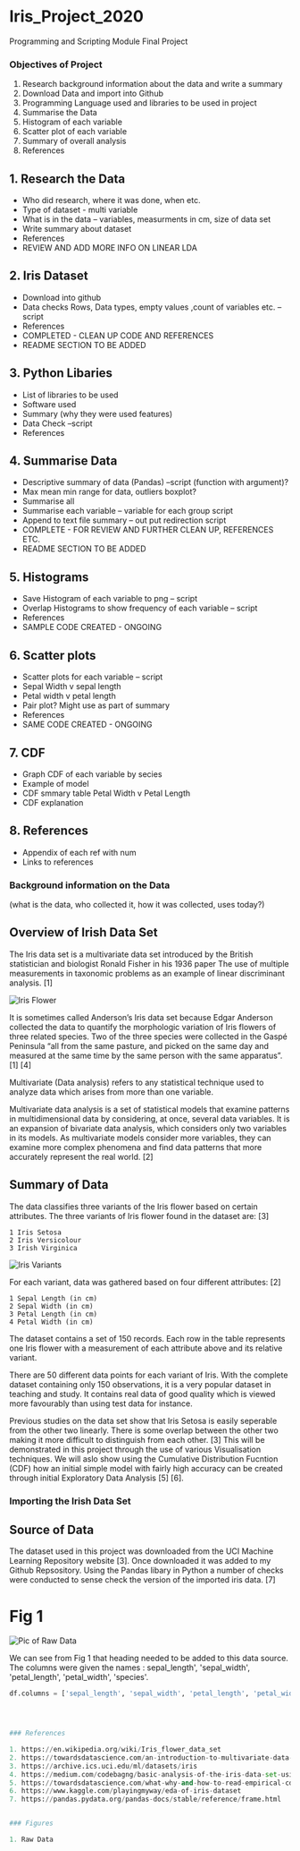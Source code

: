 # Iris_Project_2020
Programming and Scripting Module Final Project

### Objectives of Project
1.	Research background information about the data and write a summary
2.	Download Data and import into Github
3.	Programming Language used and libraries to be used in project
4.	Summarise the Data
5.	Histogram of each variable
6.	Scatter plot of each variable
7.	Summary of overall analysis
8.	References


## 1.	Research the Data
*	Who did research, where it was done, when etc. 
*   Type of dataset -  multi variable
*	What is in the data – variables, measurments in cm, size of data set
*	Write summary about dataset
*	References
*   REVIEW AND ADD MORE INFO ON LINEAR LDA

## 2.	Iris Dataset
*	Download into github
*	Data checks Rows, Data types, empty values ,count of variables etc. –script
*	References
*   COMPLETED - CLEAN UP CODE AND REFERENCES
*   README SECTION TO BE ADDED

## 3.	Python Libaries
*	List of libraries to be used
*	Software used 
*	Summary (why they were used features)
*	Data Check –script
*	References

## 4.	Summarise Data
*	Descriptive summary of data (Pandas) –script (function with argument)?
*	Max mean min range for data, outliers boxplot?
*	Summarise all 
*	Summarise each variable – variable for each group script
*	Append to text file summary – out put redirection script
*   COMPLETE - FOR REVIEW AND FURTHER CLEAN UP, REFERENCES ETC.
*   README SECTION TO BE ADDED

## 5.	Histograms
*	Save Histogram of each variable to png – script
*	Overlap Histograms to show frequency of each variable – script
*	References
*   SAMPLE CODE CREATED - ONGOING


## 6.	Scatter plots
*	Scatter plots for each variable – script
*	Sepal Width v sepal length
*	Petal width v petal length
*	Pair plot? Might use as part of summary
*	References
*   SAME CODE CREATED - ONGOING

## 7.   CDF
*   Graph CDF of each variable by secies
*   Example of model
*   CDF smmary table Petal Width v Petal Length
*   CDF explanation


## 8.	References
*	Appendix of each ref with num
*   Links to references

### Background information on the Data
(what is the data, who collected it, how it was collected, uses today?)

## Overview of Irish Data Set
The Iris data set  is a multivariate data set introduced by the British statistician and biologist Ronald Fisher in his 1936 paper The use of multiple measurements in taxonomic problems as an example of linear discriminant analysis. [1]

![Iris Flower](https://github.com/conor1982/Iris_Project_2020/blob/master/iris.png)

It is sometimes called Anderson’s Iris data set because Edgar Anderson collected the data to quantify the morphologic variation of Iris flowers of three related species. Two of the three species were collected in the Gaspé Peninsula “all from the same pasture, and picked on the same day and measured at the same time by the same person with the same apparatus”. [1] [4]

Multivariate (Data analysis) refers to any statistical technique used to analyze data which arises from more than one variable. 

Multivariate data analysis is a set of statistical models that examine patterns in multidimensional data by considering, at once, several data variables. It is an expansion of bivariate data analysis, which considers only two variables in its models. As multivariate models consider more variables, they can examine more complex phenomena and find data patterns that more accurately represent the real world. [2]

## Summary of Data
The data classifies three variants of the Iris flower based on certain attributes. The three variants of Iris flower found in the dataset are: [3]
    
    1 Iris Setosa
    2 Iris Versicolour
    3 Irish Virginica

![Iris Variants](https://github.com/conor1982/Iris_Project_2020/blob/master/variants.png)

For each variant, data was gathered based on four different attributes: [2]

    1 Sepal Length (in cm)
    2 Sepal Width (in cm)
    3 Petal Length (in cm)
    4 Petal Width (in cm)

The dataset contains a set of 150 records. Each row in the table represents one Iris flower with a measurement of each attribute above and its relative variant.

There are 50 different data points for each variant of Iris. With the complete dataset containing only 150 observations, it is a very popular dataset in teaching and study. It contains real data of good quality which is viewed more favourably than using test data for instance.

Previous studies on the data set show that Iris Setosa is easily seperable from the other two linearly. There is some overlap between the other two making it more difficult to distinguish from each other. [3] This will be demonstrated in this project through the use of various Visualisation techniques. We will aslo show using the Cumulative Distribution Fucntion (CDF) how an initial simple model with fairly high accuracy can be created through initial Exploratory Data Analysis [5] [6]. 


### Importing the Irish Data Set 

## Source of Data

The dataset used in this project was downloaded from the UCI Machine Learning Repository website [3]. Once downloaded it was added to my Github Repsository. Using the Pandas libary in Python a number of checks were conducted to sense check the version of the imported iris data. [7]

# Fig 1
![Pic of Raw Data](https://github.com/conor1982/Iris_Project_2020/blob/master/Screenshots/iris_raw_data.png)

We can see from Fig 1 that heading needed to be added to this data source. The columns were given the names : sepal_length', 'sepal_width', 'petal_length', 'petal_width', 'species'.

```python
df.columns = ['sepal_length', 'sepal_width', 'petal_length', 'petal_width', 'species']




### References

1. https://en.wikipedia.org/wiki/Iris_flower_data_set
2. https://towardsdatascience.com/an-introduction-to-multivariate-data-analysis-ece93ceb1ed3
3. https://archive.ics.uci.edu/ml/datasets/iris
4. https://medium.com/codebagng/basic-analysis-of-the-iris-data-set-using-python-2995618a6342
5. https://towardsdatascience.com/what-why-and-how-to-read-empirical-cdf-123e2b922480
6. https://www.kaggle.com/playingmyway/eda-of-iris-dataset
7. https://pandas.pydata.org/pandas-docs/stable/reference/frame.html


### Figures

1. Raw Data 